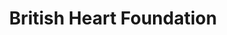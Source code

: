 ---
title: "British Heart Foundation"
url: /bury-st-edmunds/british-heart-foundation/
shop: Gebrauchtwaren
---